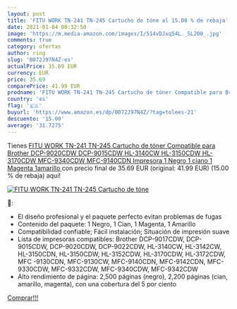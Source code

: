 ```yaml
---
layout: post
title: 'FITU WORK TN-241 TN-245 Cartucho de tóne al 15.00 % de rebaja'
date: 2021-01-04 00:32:50
image: 'https://m.media-amazon.com/images/I/514vDJxq54L._SL200_.jpg'
comments: true
category: ofertas
author: ring
slug: 'B072J97N4Z-es'
actualPrice: 35.69 EUR
currency: EUR
price: 35.69
comparePrice: 41.99 EUR
prodname: 'FITU WORK TN-241 TN-245 Cartucho de tóner Compatible para Brother DCP-9020CDW DCP-9015CDW HL-3140CW HL-3150CDW HL-3170CDW MFC-9340CDW MFC-9140CDN Impresora 1 Negro 1 ciano 1 Magenta 1amarillo '
country: 'es'
flag: '🇪🇸'
buyurl: 'https://www.amazon.es/dp/B072J97N4Z/?tag=tolees-21'
descuento: '15.00'
average: '31.7275'
---
```


Tienes [FITU WORK TN-241 TN-245 Cartucho de tóner Compatible para Brother DCP-9020CDW DCP-9015CDW HL-3140CW HL-3150CDW HL-3170CDW MFC-9340CDW MFC-9140CDN Impresora 1 Negro 1 ciano 1 Magenta 1amarillo ](https://www.amazon.es/dp/B072J97N4Z/?tag=tolees-21) con precio final de  35.69 EUR (original: 41.99 EUR) (15.00 %  de rebaja) aqui!

[![FITU WORK TN-241 TN-245 Cartucho de tóne](https://m.media-amazon.com/images/I/514vDJxq54L._SL200_.jpg)](https://www.amazon.es/dp/B072J97N4Z/?tag=tolees-21)

🔎:

- El diseño profesional y el paquete perfecto evitan problemas de fugas
- Contenido del paquete: 1 Negro, 1 Cian, 1 Magenta, 1 Amarillo
- Compatibilidad confiable; Fácil instalación; Situación de impresión suave
- Lista de impresoras compatibles: Brother DCP-9017CDW, DCP-9015CDW, DCP-9020CDW, DCP-9022CDW, HL-3140CW, HL-3142CW, HL-3150CDN, HL-3150CDW, HL-3152CDW, HL-3170CDW, HL-3172CDW, MFC -9130CDN, MFC-9130CW, MFC-9140CDN, MFC-9142CDN, MFC-9330CDW, MFC-9332CDW, MFC-9340CDW, MFC-9342CDW
- Alto rendimiento de página: 2,500 páginas (negro), 2,200 páginas (cian, amarillo, magenta), con una cobertura del 5 por ciento

[Comprar!!!](https://www.amazon.es/dp/B072J97N4Z/?tag=tolees-21)
